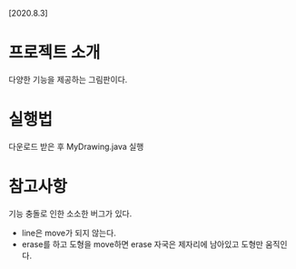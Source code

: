 [2020.8.3]
# 프로젝트 소개
다양한 기능을 제공하는 그림판이다. 

# 실행법
다운로드 받은 후 MyDrawing.java 실행

  
# 참고사항
기능 충돌로 인한 소소한 버그가 있다.
- line은 move가 되지 않는다.
- erase를 하고 도형을 move하면 erase 자국은 제자리에 남아있고 도형만 움직인다. 

